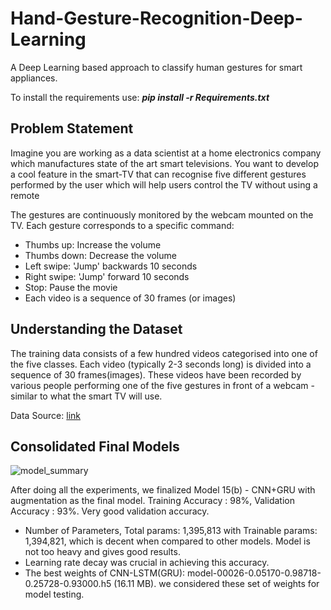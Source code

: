 # Hand-Gesture-Recognition-Deep-Learning
A Deep Learning based approach to classify human gestures for smart appliances.

To install the requirements use: ***pip install -r Requirements.txt***

## Problem Statement
Imagine you are working as a data scientist at a home electronics company which manufactures state of the art smart televisions. You want to develop a cool feature in the smart-TV that can recognise five different gestures performed by the user which will help users control the TV without using a remote

The gestures are continuously monitored by the webcam mounted on the TV. Each gesture corresponds to a specific command:

- Thumbs up: Increase the volume
- Thumbs down: Decrease the volume
- Left swipe: 'Jump' backwards 10 seconds
- Right swipe: 'Jump' forward 10 seconds
- Stop: Pause the movie
- Each video is a sequence of 30 frames (or images)

## Understanding the Dataset
The training data consists of a few hundred videos categorised into one of the five classes. Each video (typically 2-3 seconds long) is divided into a sequence of 30 frames(images). These videos have been recorded by various people performing one of the five gestures in front of a webcam - similar to what the smart TV will use.

Data Source: [link](https://drive.google.com/uc?id=1ehyrYBQ5rbQQe6yL4XbLWe3FMvuVUGiL)

## Consolidated Final Models
![model_summary](https://user-images.githubusercontent.com/93088807/190855991-410233e4-eed9-4ed5-8edd-71704806160b.png)

After doing all the experiments, we finalized Model 15(b) - CNN+GRU with augmentation as the final model.
Training Accuracy : 98%, Validation Accuracy : 93%. Very good validation accuracy.

- Number of Parameters, Total params: 1,395,813 with Trainable params: 1,394,821, which is decent when compared to other models. Model is not too heavy and gives good results.
- Learning rate decay was crucial in achieving this accuracy.
- The best weights of CNN-LSTM(GRU): model-00026-0.05170-0.98718-0.25728-0.93000.h5 (16.11 MB). we considered these set of weights for model testing.
